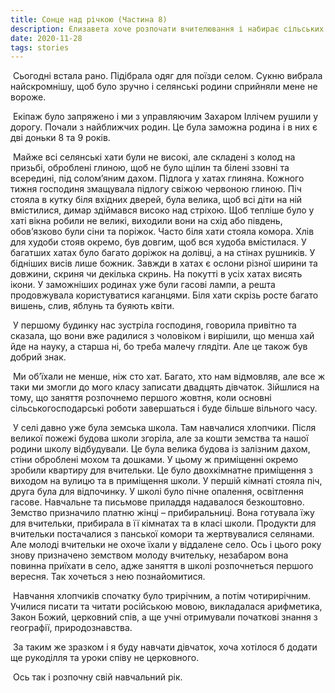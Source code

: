 ```yaml
---
title: Сонце над річкою (Частина 8)
description: Єлизавета хоче розпочати вчителювання і набирає сільських дівчаток до себе в клас
date: 2020-11-28
tags: stories
---
```


​        Сьогодні встала рано. Підібрала одяг для поїзди селом. Сукню вибрала найскромнішу, щоб було зручно і селянські родини сприйняли мене не вороже. 

​        Екіпаж було запряжено і ми з управляючим Захаром Іллічем рушили у дорогу. Почали з найближчих родин. Це була заможна родина і в них є дві доньки 8 та 9 років. 

​        Майже всі селянські хати були не високі, але складені з колод на призьбі, оброблені глиною, щоб не було щілин та білені ззовні та всередині, під солом’яним дахом. Підлога у хатах глиняна. Кожного тижня господиня змащувала підлогу свіжою червоною глиною. Піч стояла в кутку біля вхідних дверей, була велика, щоб всі діти на ній вмістилися, димар здіймався високо над стріхою. Щоб тепліше було у хаті вікна робили не великі, виходили вони на схід або південь, обов’язково були сіни та поріжок. Часто біля хати стояла комора. Хлів для худоби стояв окремо, був довгим, щоб вся худоба вмістилася. У багатших хатах було багато доріжок на долівці, а на стінах рушників. У бідніших висів лише божник. Завжди в хатах є ослони різної ширини та довжини, скриня чи декілька скринь. На покутті в усіх хатах висять ікони. У заможніших родинах уже були гасові лампи, а решта продовжувала користуватися каганцями. Біля хати скрізь росте багато вишень, слив, яблунь та буяють квіти.

​           У першому будинку нас зустріла господиня, говорила привітно та сказала, що вони вже радилися з чоловіком і вирішили, що менша хай йде на науку, а старша ні, бо треба малечу глядіти. Але це також був добрий знак. 

​          Ми об’їхали не менше, ніж сто хат. Багато, хто нам відмовляв, але все ж таки ми змогли до мого класу записати двадцять дівчаток. Зійшлися на тому, що заняття розпочнемо першого жовтня, коли основні сільськогосподарські роботи завершаться і буде більше вільного часу.

​         У селі давно уже була земська школа. Там навчалися хлопчики. Після великої пожежі будова школи згоріла, але за кошти земства та нашої родини школу відбудували. Це була велика будова із залізним дахом, стіни оброблені мохом та дошками. У цьому ж приміщенні окремо зробили квартиру для вчительки. Це було двохкімнатне приміщення з виходом на вулицю та в приміщення школи. У першій кімнаті стояла піч, друга була для відпочинку. У школі було пічне опалення, освітлення гасове. Навчальне та письмове приладдя надавалося безкоштовно.  Земство призначило платню жінці – прибиральниці. Вона готувала їжу для вчительки, прибирала в її кімнатах та в класі школи. Продукти для вчительки постачалися з панської комори та жертвувалися селянами. Але молоді вчительки не охоче їхали у віддалене село. Ось і цього року знову призначено земством молоду вчительку, незабаром вона повинна приїхати в село, адже заняття в школі розпочнеться першого вересня. Так хочеться з нею познайомитися.

​        Навчання хлопчиків спочатку було трирічним, а потім чотирирічним. Училися писати та читати російською  мовою, викладалася арифметика, Закон Божий, церковний спів, а ще учні отримували початкові знання з географії, природознавства.

​        За таким же зразком і я буду навчати дівчаток, хоча хотілося б додати ще рукоділля та уроки співу не церковного. 

​        Ось так і розпочну свій навчальний рік. 

